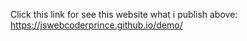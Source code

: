 Click this link for see this website what i publish above: https://jswebcoderprince.github.io/demo/
